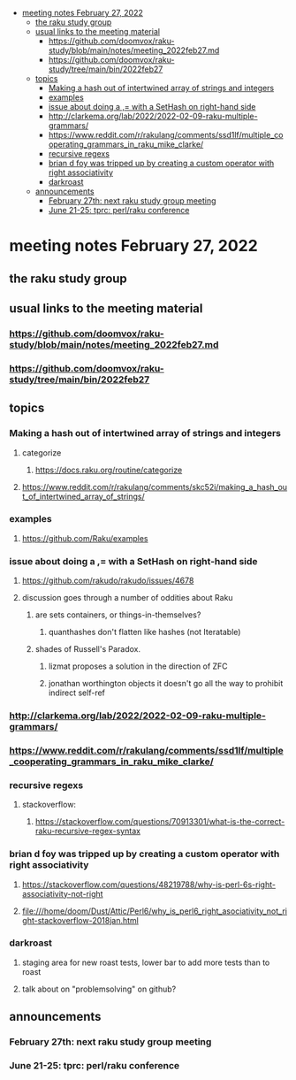 - [meeting notes February 27, 2022](#org5652fde)
  - [the raku study group](#org8b3ab03)
  - [usual links to the meeting material](#org2c74ba4)
    - [<https://github.com/doomvox/raku-study/blob/main/notes/meeting_2022feb27.md>](#org89f8c73)
    - [<https://github.com/doomvox/raku-study/tree/main/bin/2022feb27>](#org039f5c4)
  - [topics](#org3e3eb60)
    - [Making a hash out of intertwined array of strings and integers](#org2d7740c)
    - [examples](#orged11cf2)
    - [issue about doing a ,= with a SetHash on right-hand side](#orgcb5f622)
    - [<http://clarkema.org/lab/2022/2022-02-09-raku-multiple-grammars/>](#orgf4b8428)
    - [<https://www.reddit.com/r/rakulang/comments/ssd1lf/multiple_cooperating_grammars_in_raku_mike_clarke/>](#org92e6de1)
    - [recursive regexs](#org18c5cd4)
    - [brian d foy was tripped up by creating a custom operator with right associativity](#orga0441aa)
    - [darkroast](#org3957e9a)
  - [announcements](#org2b5115a)
    - [February 27th: next raku study group meeting](#org408dec1)
    - [June 21-25: tprc: perl/raku conference](#org10cf777)


<a id="org5652fde"></a>

# meeting notes February 27, 2022


<a id="org8b3ab03"></a>

## the raku study group


<a id="org2c74ba4"></a>

## usual links to the meeting material


<a id="org89f8c73"></a>

### <https://github.com/doomvox/raku-study/blob/main/notes/meeting_2022feb27.md>


<a id="org039f5c4"></a>

### <https://github.com/doomvox/raku-study/tree/main/bin/2022feb27>


<a id="org3e3eb60"></a>

## topics


<a id="org2d7740c"></a>

### Making a hash out of intertwined array of strings and integers

1.  categorize

    1.  <https://docs.raku.org/routine/categorize>

2.  <https://www.reddit.com/r/rakulang/comments/skc52i/making_a_hash_out_of_intertwined_array_of_strings/>


<a id="orged11cf2"></a>

### examples

1.  <https://github.com/Raku/examples>


<a id="orgcb5f622"></a>

### issue about doing a ,= with a SetHash on right-hand side

1.  <https://github.com/rakudo/rakudo/issues/4678>

2.  discussion goes through a number of oddities about Raku

    1.  are sets containers, or things-in-themselves?
    
        1.  quanthashes don't flatten like hashes (not Iteratable)
    
    2.  shades of Russell's Paradox.
    
        1.  lizmat proposes a solution in the direction of ZFC
        
        2.  jonathan worthington objects it doesn't go all the way to prohibit indirect self-ref


<a id="orgf4b8428"></a>

### <http://clarkema.org/lab/2022/2022-02-09-raku-multiple-grammars/>


<a id="org92e6de1"></a>

### <https://www.reddit.com/r/rakulang/comments/ssd1lf/multiple_cooperating_grammars_in_raku_mike_clarke/>


<a id="org18c5cd4"></a>

### recursive regexs

1.  stackoverflow:

    1.  <https://stackoverflow.com/questions/70913301/what-is-the-correct-raku-recursive-regex-syntax>


<a id="orga0441aa"></a>

### brian d foy was tripped up by creating a custom operator with right associativity

1.  <https://stackoverflow.com/questions/48219788/why-is-perl-6s-right-associativity-not-right>

2.  <file:///home/doom/Dust/Attic/Perl6/why_is_perl6_right_asociativity_not_right-stackoverflow-2018jan.html>


<a id="org3957e9a"></a>

### darkroast

1.  staging area for new roast tests, lower bar to add more tests than to roast

2.  talk about on "problemsolving" on github?


<a id="org2b5115a"></a>

## announcements


<a id="org408dec1"></a>

### February 27th: next raku study group meeting


<a id="org10cf777"></a>

### June 21-25: tprc: perl/raku conference
